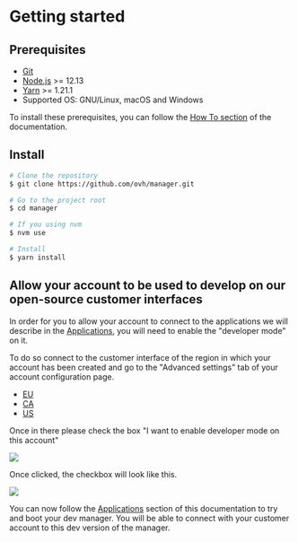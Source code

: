 # Getting started

## Prerequisites

- [Git](https://git-scm.com)
- [Node.js](https://nodejs.org/en/) >= 12.13
- [Yarn](https://yarnpkg.com/lang/en/) >= 1.21.1
- Supported OS: GNU/Linux, macOS and Windows

To install these prerequisites, you can follow the [How To section](/how-to/) of the documentation.

## Install

```sh
# Clone the repository
$ git clone https://github.com/ovh/manager.git

# Go to the project root
$ cd manager

# If you using nvm
$ nvm use

# Install
$ yarn install
```

## Allow your account to be used to develop on our open-source customer interfaces

In order for you to allow your account to connect to the applications we will describe in the [Applications](/guide/applications.html), you will need to enable the "developer mode" on it.

To do so connect to the customer interface of the region in which your account has been created and go to the "Advanced settings" tab of your account configuration page.
- [EU](https://ovh.com/manager/dedicated/#/useraccount/advanced)
- [CA](https://ca.ovh.com/manager/dedicated/#/useraccount/advanced)
- [US](https://us.ovhcloud.com/manager/dedicated/#/useraccount/advanced)

Once in there please check the box "I want to enable developer mode on this account"

![](/manager/assets/img/enabling-developer-mode.jpg)

Once clicked, the checkbox will look like this.

![](/manager/assets/img/developer-mode-enabled.jpg)

You can now follow the [Applications](/guide/applications.html) section of this documentation to try and boot your dev manager.
You will be able to connect with your customer account to this dev version of the manager.
